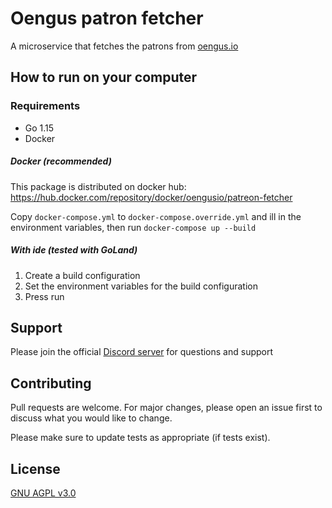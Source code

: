 # Oengus patron fetcher
A microservice that fetches the patrons from [oengus.io](https://oengus.io/)

## How to run on your computer

### Requirements
- Go 1.15
- Docker

##### Docker (recommended)
This package is distributed on docker hub: https://hub.docker.com/repository/docker/oengusio/patreon-fetcher

Copy `docker-compose.yml` to `docker-compose.override.yml` and ill in the environment variables, then run `docker-compose up --build`

##### With ide (tested with GoLand)
1. Create a build configuration
2. Set the environment variables for the build configuration
3. Press run

## Support

Please join the official [Discord server](https://discord.gg/ZZFS8YT) for questions and support

## Contributing
Pull requests are welcome. For major changes, please open an issue first to discuss what you would like to change.

Please make sure to update tests as appropriate (if tests exist).

## License
[GNU AGPL v3.0](https://choosealicense.com/licenses/agpl-3.0/)
